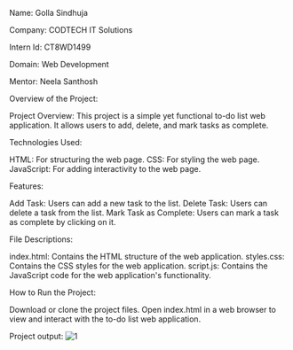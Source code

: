 Name: Golla Sindhuja

Company: CODTECH IT Solutions

Intern Id: CT8WD1499

Domain: Web Development

Mentor: Neela Santhosh


Overview of the Project:

Project Overview: This project is a simple yet functional to-do list web application. It allows users to add, delete, and mark tasks as complete.

Technologies Used: 


HTML: For structuring the web page. 
CSS: For styling the web page. 
JavaScript: For adding interactivity to the web page.

Features: 


Add Task: Users can add a new task to the list. 
Delete Task: Users can delete a task from the list. 
Mark Task as Complete: Users can mark a task as complete by clicking on it.

File Descriptions: 


index.html: Contains the HTML structure of the web application. 
styles.css: Contains the CSS styles for the web application. 
script.js: Contains the JavaScript code for the web application's functionality.

How to Run the Project: 


Download or clone the project files. Open index.html in a web browser to view and interact with the to-do list web application.

Project output:
![1](https://github.com/user-attachments/assets/931cdc25-b6f2-4ba4-9fd7-eb7666266d26)
